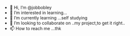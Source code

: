 - 👋 Hi, I’m @jobbobley
- 👀 I’m interested in learning...
- 🌱 I’m currently learning ...self studying
- 💞️ I’m looking to collaborate on ..my project,to get it right..
- 📫 How to reach me ...thk

<!---
jobbobley/jobbobley is a ✨ special ✨ repository because its `README.md` (this file) appears on your GitHub profile.
You can click the Preview link to take a look at your changes.
--->
